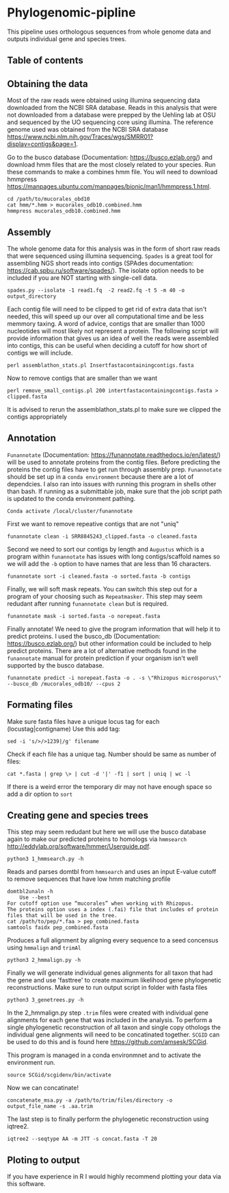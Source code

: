 # Phylogenomic-pipline
This pipeline uses orthologous sequences from whole genome data and outputs individual gene and species trees.

## Table of contents

## Obtaining the data
Most of the raw reads were obtained using illumina sequencing data downloaded from the NCBI SRA database. Reads in this analysis that were not downloaded from a database were prepped by the Uehling lab at OSU and sequenced by the UO sequencing core using illumina. The reference genome used was obtained from the NCBI SRA database https://www.ncbi.nlm.nih.gov/Traces/wgs/SMRR01?display=contigs&page=1.

Go to the busco database (Documentation: https://busco.ezlab.org/) and download hmm files that are the most closely related to your species. Run these commands to make a combines hmm file. You will need to download hmmpress https://manpages.ubuntu.com/manpages/bionic/man1/hmmpress.1.html.
```
cd /path/to/mucorales_obd10
cat hmm/*.hmm > mucorales_odb10.combined.hmm
hmmpress mucorales_odb10.combined.hmm
```

## Assembly
The whole genome data for this analysis was in the form of short raw reads that were sequenced using illumina sequencing. `Spades` is a great tool for assembling NGS short reads into contigs (SPAdes documentation: https://cab.spbu.ru/software/spades/). The isolate option needs to be included if you are NOT starting with single-cell data.
```
spades.py --isolate -1 read1.fq  -2 read2.fq -t 5 -m 40 -o output_directory
```
Each contig file will need to be clipped to get rid of extra data that isn't needed, this will speed up our over all computational time and be less memmory taxing. A word of advice, contigs that are smaller than 1000 nucleotides will most likely not represent a protein. The following script will provide information that gives us an idea of well the reads were assembled into contigs, this can be useful when deciding a cutoff for how short of contigs we will include.
```
perl assemblathon_stats.pl Insertfastacontainingcontigs.fasta
```
Now to remove contigs that are smaller than we want
```
perl remove_small_contigs.pl 200 intertfastacontainingcontigs.fasta > clipped.fasta
```
It is advised to rerun the assemblathon_stats.pl to make sure we clipped the contigs appropriately 

## Annotation

`Funannotate` (Documentation: https://funannotate.readthedocs.io/en/latest/) will be used to annotate proteins from the contig files. Before predicting the proteins the contig files have to get run through assembly prep. `Funannotate` should be set up in a `conda environment` because there are a lot of dependcies. I also ran into issues with running this program in shells other than bash. If running as a submittable job, make sure that the job script path is updated to the conda environment pathing.
```
Conda activate /local/cluster/funannotate
```
First we want to remove repeative contigs that are not "uniq"
```
funannotate clean -i SRR8845243_clipped.fasta -o cleaned.fasta
```
Second we need to sort our contigs by length and `Augustus` which is a program within `funannotate` has issues with long contigs/scaffold names so we will add the `-b` option to have names that are less than 16 characters.
```
funannotate sort -i cleaned.fasta -o sorted.fasta -b contigs
```
Finally, we will soft mask repeats. You can switch this step out for a program of your choosing such as `Repeatmasker`. This step may seem redudant after running `funannotate clean` but is required.
```
funannotate mask -i sorted.fasta -o norepeat.fasta
```
Finally annotate! We need to give the program information that will help it to predict proteins. I used the busco_db (Documentation: https://busco.ezlab.org/) but other information could be included to help predict proteins. There are a lot of alternative methods found in the `funannotate` manual for protein prediction if your organism isn't well supported by the busco database.
```
funannotate predict -i norepeat.fasta -o . -s \"Rhizopus microsporus\" --busco_db /mucorales_odb10/ --cpus 2
```
## Formating files
Make sure fasta files have a unique locus tag for each (locustag|contigname)
Use this add tag: 
```
sed -i 's/>/>1239|/g' filename
```

Check if each file has a unique tag. Number should be same as number of files:
```
cat *.fasta | grep \> | cut -d '|' -f1 | sort | uniq | wc -l
```
If there is a weird error the temporary dir may not have enough space so add a dir option to `sort`

## Creating gene and species trees
This step may seem redudant but here we will use the busco database again to make our predicted proteins to homologs via `hmmsearch` http://eddylab.org/software/hmmer/Userguide.pdf.
```
python3 1_hmmsearch.py -h
```
Reads and parses domtbl from `hmmsearch` and uses an input E-value cutoff to remove sequences that have low hmm matching profile
```
domtbl2unaln -h
	Use --best 
For cutoff option use “mucorales” when working with Rhizopus.
The proteins option uses a index (.fai) file that includes of protein files that will be used in the tree.
cat /path/to/pep/*.faa > pep_combined.fasta
samtools faidx pep_combined.fasta
```
Produces a full alignment by aligning every sequence to a seed concensus using `hmmalign` and `trimAl`
```
python3 2_hmmalign.py -h
```
Finally we will generate individual genes alignments for all taxon that had the gene and use 'fasttree' to create maximum likelihood gene phylogenetic reconstructions. Make sure to run output script in folder with fasta files
```
python3 3_genetrees.py -h
```
In the 2_hmmalign.py step `.trim` files were created with individual gene alignments for each gene that was included in the analysis. To perform a single phylogenetic reconstruction of all taxon and single copy othologs the individual gene alignments will need to be concatinated together. `SCGID` can be used to do this and is found here https://github.com/amsesk/SCGid. 

This program is managed in a conda environmnet and to activate the environment run.
```
source SCGid/scgidenv/bin/activate
```
Now we can concatinate!
```
concatenate_msa.py -a /path/to/trim/files/directory -o output_file_name -s .aa.trim
```
The last step is to finally perform the phylogenetic reconstruction using iqtree2.
```
iqtree2 --seqtype AA -m JTT -s concat.fasta -T 20
```
## Ploting to output
If you have experience in R I would highly recommend plotting your data via this software.




